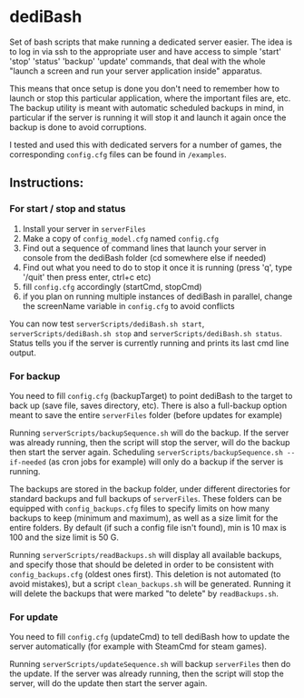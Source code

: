 # dediBash

Set of bash scripts that make running a dedicated server easier.
The idea is to log in via ssh to the appropriate user and
have access to simple 'start' 'stop' 'status' 'backup' 'update' commands,
that deal with the whole "launch a screen and run your server application inside" apparatus.

This means that once setup is done you don't need to remember how to launch
or stop this particular application, where the important files are, etc.
The backup utility is meant with automatic scheduled backups in mind,
in particular if the server is running it will stop it and launch it again once
the backup is done to avoid corruptions.

I tested and used this with dedicated servers for a number of games,
the corresponding `config.cfg` files can be found in `/examples`.

## Instructions:

### For start / stop and status

1) Install your server in `serverFiles`
2) Make a copy of `config_model.cfg` named `config.cfg`
3) Find out a sequence of command lines that launch your server in console from the dediBash folder (cd somewhere else if needed)
4) Find out what you need to do to stop it once it is running (press 'q', type '/quit' then press enter, ctrl+c etc)
5) fill `config.cfg` accordingly (startCmd, stopCmd)
6) if you plan on running multiple instances of dediBash in parallel, change the screenName variable in `config.cfg` to avoid conflicts

You can now test `serverScripts/dediBash.sh start`, `serverScripts/dediBash.sh stop` and `serverScripts/dediBash.sh status`.
Status tells you if the server is currently running and prints its last cmd line output.

### For backup

You need to fill `config.cfg` (backupTarget) to point dediBash to the target to back up (save file, saves directory, etc).
There is also a full-backup option meant to save the entire `serverFiles` folder (before updates for example)

Running `serverScripts/backupSequence.sh` will do the backup.
If the server was already running, then the script will stop the server, will do the backup then start the server again.
Scheduling `serverScripts/backupSequence.sh --if-needed` (as cron jobs for example) will only do a backup if the server is running.

The backups are stored in the backup folder, under different directories for standard backups and full backups of `serverFiles`.
These folders can be equipped with `config_backups.cfg` files to specify limits on how many backups to keep (minimum and maximum),
as well as a size limit for the entire folders. By default (if such a config file isn't found), min is 10 max is 100 and the size limit is 50 G.

Running `serverScripts/readBackups.sh` will display all available backups, and specify those that should be deleted
in order to be consistent with `config_backups.cfg` (oldest ones first). This deletion is not automated (to avoid mistakes),
but a script `clean_backups.sh` will be generated. Running it will delete the backups that were marked "to delete" by `readBackups.sh`.

### For update

You need to fill `config.cfg` (updateCmd) to tell dediBash how to update the server automatically (for example with SteamCmd for steam games).

Running `serverScripts/updateSequence.sh` will backup `serverFiles` then do the update.
If the server was already running, then the script will stop the server, will do the update then start the server again.

#
